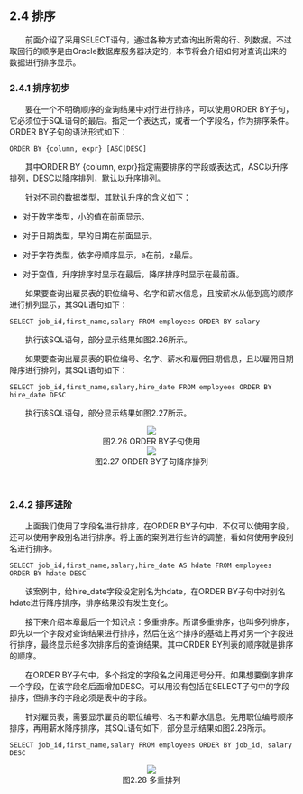 ## 2.4  排序


&emsp;&emsp;前面介绍了采用SELECT语句，通过各种方式查询出所需的行、列数据。不过取回行的顺序是由Oracle数据库服务器决定的，本节将会介绍如何对查询出来的数据进行排序显示。

### 2.4.1  排序初步  

&emsp;&emsp;要在一个不明确顺序的查询结果中对行进行排序，可以使用ORDER BY子句，它必须位于SQL语句的最后。指定一个表达式，或者一个字段名，作为排序条件。ORDER BY子句的语法形式如下：


```
ORDER BY {column, expr} [ASC|DESC]
```


&emsp;&emsp;其中ORDER BY {column, expr}指定需要排序的字段或表达式，ASC以升序排列，DESC以降序排列，默认以升序排列。

&emsp;&emsp;针对不同的数据类型，其默认升序的含义如下：

- 对于数字类型，小的值在前面显示。

- 对于日期类型，早的日期在前面显示。

- 对于字符类型，依字母顺序显示，a在前，z最后。

- 对于空值，升序排序时显示在最后，降序排序时显示在最前面。

&emsp;&emsp;如果要查询出雇员表的职位编号、名字和薪水信息，且按薪水从低到高的顺序进行排列显示，其SQL语句如下：


```
SELECT job_id,first_name,salary FROM employees ORDER BY salary
```


&emsp;&emsp;执行该SQL语句，部分显示结果如图2.26所示。

&emsp;&emsp;如果要查询出雇员表的职位编号、名字、薪水和雇佣日期信息，且以雇佣日期降序进行排列，其SQL语句如下：


```
SELECT job_id,first_name,salary,hire_date FROM employees ORDER BY hire_date DESC
```


&emsp;&emsp;执行该SQL语句，部分显示结果如图2.27所示。



<center><img src="https://labfile.oss.aliyuncs.com/library/oracle_textbook/img/d2z/tu2.26.png" /></center>  
<center>图2.26  ORDER BY子句使用</center>  


<center><img src="https://labfile.oss.aliyuncs.com/library/oracle_textbook/img/d2z/tu2.27.png" /></center>  
<center>图2.27  ORDER BY子句降序排列</center>  

​                         

### 2.4.2  排序进阶  

&emsp;&emsp;上面我们使用了字段名进行排序，在ORDER BY子句中，不仅可以使用字段，还可以使用字段别名进行排序。将上面的案例进行些许的调整，看如何使用字段别名进行排序。


```
SELECT job_id,first_name,salary,hire_date AS hdate FROM employees ORDER BY hdate DESC
```


&emsp;&emsp;该案例中，给hire_date字段设定别名为hdate，在ORDER BY子句中对别名hdate进行降序排序，排序结果没有发生变化。

&emsp;&emsp;接下来介绍本章最后一个知识点：多重排序。所谓多重排序，也叫多列排序，即先以一个字段对查询结果进行排序，然后在这个排序的基础上再对另一个字段进行排序，最终显示经多次排序后的查询结果。其中ORDER BY列表的顺序就是排序的顺序。

&emsp;&emsp;在ORDER BY子句中，多个指定的字段名之间用逗号分开。如果想要倒序排序一个字段，在该字段名后面增加DESC。可以用没有包括在SELECT子句中的字段排序，但排序的字段必须是表中的字段。

&emsp;&emsp;针对雇员表，需要显示雇员的职位编号、名字和薪水信息。先用职位编号顺序排序，再用薪水降序排序，其SQL语句如下，部分显示结果如图2.28所示。


```
SELECT job_id,first_name,salary FROM employees ORDER BY job_id, salary DESC
```




<center><img src="https://labfile.oss.aliyuncs.com/library/oracle_textbook/img/d2z/tu2.28.png" /></center>  
<center>图2.28  多重排列</center>  



 



